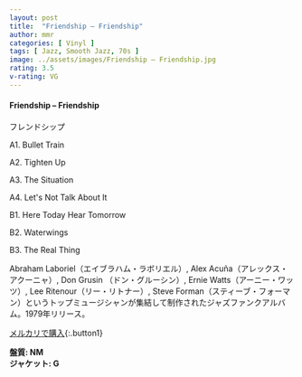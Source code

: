 ```yaml
---
layout: post
title:  "Friendship – Friendship"
author: mmr
categories: [ Vinyl ]
tags: [ Jazz, Smooth Jazz, 70s ]
image: ../assets/images/Friendship – Friendship.jpg
rating: 3.5
v-rating: VG
---
```


#### Friendship – Friendship

フレンドシップ

A1. Bullet Train

A2. Tighten Up

A3. The Situation

A4. Let's Not Talk About It

B1. Here Today Hear Tomorrow

B2. Waterwings

B3. The Real Thing

Abraham Laboriel（エイブラハム・ラボリエル）, Alex Acuña（アレックス・アクーニャ）, Don Grusin （ドン・グルーシン）, Ernie Watts（アーニー・ワッツ）, Lee Ritenour（リー・リトナー）, Steve Forman（スティーブ・フォーマン）というトップミュージシャンが集結して制作されたジャズファンクアルバム。1979年リリース。

[メルカリで購入](https://jp.mercari.com/item/m43866436551?afid=6142608987){:.button1}

<div class="mt-4 mb-4 d-flex align-items-center">
<strong class="mr-1">盤質: NM</strong>
</div>
<div class="mt-4 mb-4 d-flex align-items-center">
<strong class="mr-1">ジャケット: G</strong>
</div>
